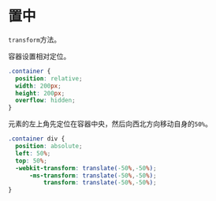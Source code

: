 # 置中

`transform`方法。

容器设置相对定位。

```css
.container {
  position: relative;
  width: 200px;
  height: 200px;
  overflow: hidden;
}
```

元素的左上角先定位在容器中央，然后向西北方向移动自身的`50%`。

```css
.container div {
  position: absolute;
  left: 50%;
  top: 50%;
  -webkit-transform: translate(-50%,-50%);
      -ms-transform: translate(-50%,-50%);
          transform: translate(-50%,-50%);
}
```
